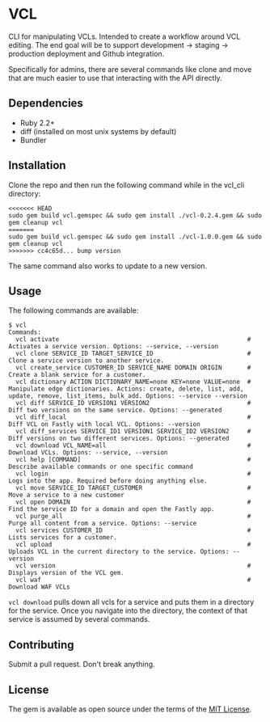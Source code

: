 # VCL

CLI for manipulating VCLs. Intended to create a workflow around VCL editing. The end goal will be to support development -> staging -> production deployment and Github integration. 

Specifically for admins, there are several commands like clone and move that are much easier to use that interacting with the API directly.

## Dependencies

 * Ruby 2.2+
 * diff (installed on most unix systems by default)
 * Bundler 

## Installation

Clone the repo and then run the following command while in the vcl_cli directory:

```
<<<<<<< HEAD
sudo gem build vcl.gemspec && sudo gem install ./vcl-0.2.4.gem && sudo gem cleanup vcl
=======
sudo gem build vcl.gemspec && sudo gem install ./vcl-1.0.0.gem && sudo gem cleanup vcl
>>>>>>> cc4c65d... bump version
```

The same command also works to update to a new version.

## Usage

The following commands are available:

```
$ vcl
Commands:
  vcl activate                                                    # Activates a service version. Options: --service, --version
  vcl clone SERVICE_ID TARGET_SERVICE_ID                          # Clone a service version to another service.
  vcl create_service CUSTOMER_ID SERVICE_NAME DOMAIN ORIGIN       # Create a blank service for a customer.
  vcl dictionary ACTION DICTIONARY_NAME=none KEY=none VALUE=none  # Manipulate edge dictionaries. Actions: create, delete, list, add, update, remove, list_items, bulk_add. Options: --service --version
  vcl diff SERVICE_ID VERSION1 VERSION2                           # Diff two versions on the same service. Options: --generated
  vcl diff_local                                                  # Diff VCL on Fastly with local VCL. Options: --version
  vcl diff_services SERVICE_ID1 VERSION1 SERVICE_ID2 VERSION2     # Diff versions on two different services. Options: --generated
  vcl download VCL_NAME=all                                       # Download VCLs. Options: --service, --version
  vcl help [COMMAND]                                              # Describe available commands or one specific command
  vcl login                                                       # Logs into the app. Required before doing anything else.
  vcl move SERVICE_ID TARGET_CUSTOMER                             # Move a service to a new customer
  vcl open DOMAIN                                                 # Find the service ID for a domain and open the Fastly app.
  vcl purge_all                                                   # Purge all content from a service. Options: --service
  vcl services CUSTOMER_ID                                        # Lists services for a customer.
  vcl upload                                                      # Uploads VCL in the current directory to the service. Options: --version
  vcl version                                                     # Displays version of the VCL gem.
  vcl waf                                                         # Download WAF VCLs

```

`vcl download` pulls down all vcls for a service and puts them in a directory for the service. Once you navigate into the directory, the context of that service is assumed by several commands. 

## Contributing

Submit a pull request. Don't break anything.

## License

The gem is available as open source under the terms of the [MIT License](http://opensource.org/licenses/MIT).

